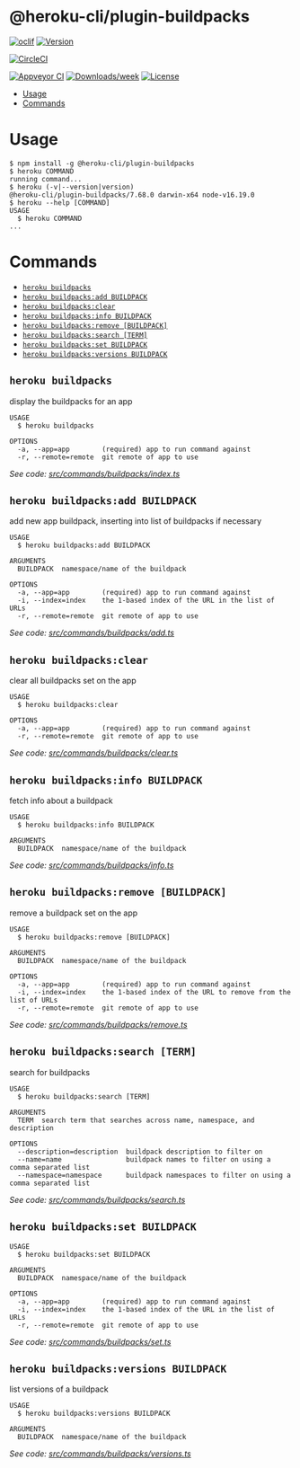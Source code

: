 @heroku-cli/plugin-buildpacks
=============================



[![oclif](https://img.shields.io/badge/cli-oclif-brightgreen.svg)](https://oclif.io)
[![Version](https://img.shields.io/npm/v/@heroku-cli/plugin-buildpacks.svg)](https://npmjs.org/package/@heroku-cli/plugin-buildpacks)

[![CircleCI](https://circleci.com/gh/heroku/cli/tree/master.svg?style=shield)](https://circleci.com/gh/heroku/cli/tree/master)

[![Appveyor CI](https://ci.appveyor.com/api/projects/status/github/heroku/cli?branch=master&svg=true)](https://ci.appveyor.com/project/heroku/cli/branch/master)
[![Downloads/week](https://img.shields.io/npm/dw/@heroku-cli/plugin-buildpacks.svg)](https://npmjs.org/package/@heroku-cli/plugin-buildpacks)
[![License](https://img.shields.io/npm/l/@heroku-cli/plugin-buildpacks.svg)](https://github.com/heroku/cli/blob/master/package.json)

<!-- toc -->
* [Usage](#usage)
* [Commands](#commands)
<!-- tocstop -->
# Usage
<!-- usage -->
```sh-session
$ npm install -g @heroku-cli/plugin-buildpacks
$ heroku COMMAND
running command...
$ heroku (-v|--version|version)
@heroku-cli/plugin-buildpacks/7.68.0 darwin-x64 node-v16.19.0
$ heroku --help [COMMAND]
USAGE
  $ heroku COMMAND
...
```
<!-- usagestop -->
# Commands
<!-- commands -->
* [`heroku buildpacks`](#heroku-buildpacks)
* [`heroku buildpacks:add BUILDPACK`](#heroku-buildpacksadd-buildpack)
* [`heroku buildpacks:clear`](#heroku-buildpacksclear)
* [`heroku buildpacks:info BUILDPACK`](#heroku-buildpacksinfo-buildpack)
* [`heroku buildpacks:remove [BUILDPACK]`](#heroku-buildpacksremove-buildpack)
* [`heroku buildpacks:search [TERM]`](#heroku-buildpackssearch-term)
* [`heroku buildpacks:set BUILDPACK`](#heroku-buildpacksset-buildpack)
* [`heroku buildpacks:versions BUILDPACK`](#heroku-buildpacksversions-buildpack)

## `heroku buildpacks`

display the buildpacks for an app

```
USAGE
  $ heroku buildpacks

OPTIONS
  -a, --app=app        (required) app to run command against
  -r, --remote=remote  git remote of app to use
```

_See code: [src/commands/buildpacks/index.ts](https://github.com/heroku/cli/blob/v7.68.0/packages/buildpacks/src/commands/buildpacks/index.ts)_

## `heroku buildpacks:add BUILDPACK`

add new app buildpack, inserting into list of buildpacks if necessary

```
USAGE
  $ heroku buildpacks:add BUILDPACK

ARGUMENTS
  BUILDPACK  namespace/name of the buildpack

OPTIONS
  -a, --app=app        (required) app to run command against
  -i, --index=index    the 1-based index of the URL in the list of URLs
  -r, --remote=remote  git remote of app to use
```

_See code: [src/commands/buildpacks/add.ts](https://github.com/heroku/cli/blob/v7.68.0/packages/buildpacks/src/commands/buildpacks/add.ts)_

## `heroku buildpacks:clear`

clear all buildpacks set on the app

```
USAGE
  $ heroku buildpacks:clear

OPTIONS
  -a, --app=app        (required) app to run command against
  -r, --remote=remote  git remote of app to use
```

_See code: [src/commands/buildpacks/clear.ts](https://github.com/heroku/cli/blob/v7.68.0/packages/buildpacks/src/commands/buildpacks/clear.ts)_

## `heroku buildpacks:info BUILDPACK`

fetch info about a buildpack

```
USAGE
  $ heroku buildpacks:info BUILDPACK

ARGUMENTS
  BUILDPACK  namespace/name of the buildpack
```

_See code: [src/commands/buildpacks/info.ts](https://github.com/heroku/cli/blob/v7.68.0/packages/buildpacks/src/commands/buildpacks/info.ts)_

## `heroku buildpacks:remove [BUILDPACK]`

remove a buildpack set on the app

```
USAGE
  $ heroku buildpacks:remove [BUILDPACK]

ARGUMENTS
  BUILDPACK  namespace/name of the buildpack

OPTIONS
  -a, --app=app        (required) app to run command against
  -i, --index=index    the 1-based index of the URL to remove from the list of URLs
  -r, --remote=remote  git remote of app to use
```

_See code: [src/commands/buildpacks/remove.ts](https://github.com/heroku/cli/blob/v7.68.0/packages/buildpacks/src/commands/buildpacks/remove.ts)_

## `heroku buildpacks:search [TERM]`

search for buildpacks

```
USAGE
  $ heroku buildpacks:search [TERM]

ARGUMENTS
  TERM  search term that searches across name, namespace, and description

OPTIONS
  --description=description  buildpack description to filter on
  --name=name                buildpack names to filter on using a comma separated list
  --namespace=namespace      buildpack namespaces to filter on using a comma separated list
```

_See code: [src/commands/buildpacks/search.ts](https://github.com/heroku/cli/blob/v7.68.0/packages/buildpacks/src/commands/buildpacks/search.ts)_

## `heroku buildpacks:set BUILDPACK`

```
USAGE
  $ heroku buildpacks:set BUILDPACK

ARGUMENTS
  BUILDPACK  namespace/name of the buildpack

OPTIONS
  -a, --app=app        (required) app to run command against
  -i, --index=index    the 1-based index of the URL in the list of URLs
  -r, --remote=remote  git remote of app to use
```

_See code: [src/commands/buildpacks/set.ts](https://github.com/heroku/cli/blob/v7.68.0/packages/buildpacks/src/commands/buildpacks/set.ts)_

## `heroku buildpacks:versions BUILDPACK`

list versions of a buildpack

```
USAGE
  $ heroku buildpacks:versions BUILDPACK

ARGUMENTS
  BUILDPACK  namespace/name of the buildpack
```

_See code: [src/commands/buildpacks/versions.ts](https://github.com/heroku/cli/blob/v7.68.0/packages/buildpacks/src/commands/buildpacks/versions.ts)_
<!-- commandsstop -->
